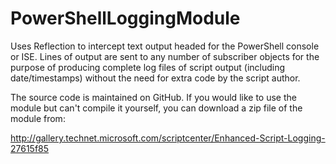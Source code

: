 PowerShellLoggingModule
=======================
Uses Reflection to intercept text output headed for the PowerShell
console or ISE.  Lines of output are sent to any number of
subscriber objects for the purpose of producing complete log files
of script output (including date/timestamps) without the need for
extra code by the script author.

The source code is maintained on GitHub.  If you would like to use
the module but can't compile it yourself, you can download a zip file
of the module from:

http://gallery.technet.microsoft.com/scriptcenter/Enhanced-Script-Logging-27615f85
